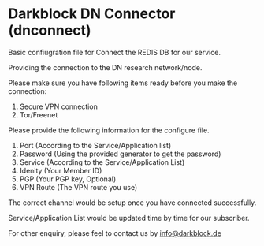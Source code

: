 # Darkblock DN Connector (dnconnect)

Basic confiugration file for Connect the REDIS DB for our service.

Providing the connection to the DN research network/node. 

Please make sure you have following items ready before you make the connection:

1. Secure VPN connection
2. Tor/Freenet

Please provide the following information for the configure file.

1. Port (According to the Service/Application list)
2. Password (Using the provided generator to get the password)
3. Service (According to the Service/Application List)
4. Idenity (Your Member ID)
5. PGP (Your PGP key, Optional)
6. VPN Route (The VPN route you use)

The correct channel would be setup once you have connected successfully. 

Service/Application List would be updated time by time for our subscriber. 

For other enquiry, please feel to contact us by info@darkblock.de
